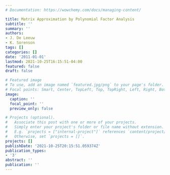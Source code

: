 ```yaml
---
# Documentation: https://wowchemy.com/docs/managing-content/

title: Matrix Approximation by Polynomial Factor Analysis
subtitle: ''
summary: ''
authors:
- J. De Leeuw
- K. Sorenson
tags: []
categories: []
date: '2011-01-01'
lastmod: 2021-10-25T16:15:51-04:00
featured: false
draft: false

# Featured image
# To use, add an image named `featured.jpg/png` to your page's folder.
# Focal points: Smart, Center, TopLeft, Top, TopRight, Left, Right, BottomLeft, Bottom, BottomRight.
image:
  caption: ''
  focal_point: ''
  preview_only: false

# Projects (optional).
#   Associate this post with one or more of your projects.
#   Simply enter your project's folder or file name without extension.
#   E.g. `projects = ["internal-project"]` references `content/project/deep-learning/index.md`.
#   Otherwise, set `projects = []`.
projects: []
publishDate: '2021-10-25T20:15:51.059374Z'
publication_types:
- '3'
abstract: ''
publication: ''
---
```

